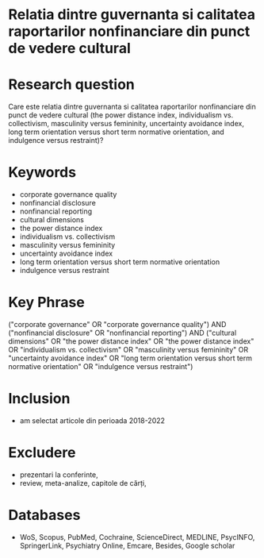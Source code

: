 # Relatia dintre guvernanta si calitatea raportarilor nonfinanciare din punct de vedere cultural

# Research question
Care este relatia dintre guvernanta si calitatea raportarilor nonfinanciare din punct de vedere cultural (the power distance index, individualism vs. collectivism, masculinity versus femininity, uncertainty avoidance index, long term orientation versus short term normative orientation, and indulgence versus restraint)?

# Keywords
* corporate governance quality
* nonfinancial disclosure
* nonfinancial reporting
* cultural dimensions
* the power distance index 
* individualism vs. collectivism
* masculinity versus femininity
* uncertainty avoidance index
* long term orientation versus short term normative orientation 
* indulgence versus restraint

# Key Phrase
("corporate governance" OR "corporate governance quality") AND ("nonfinancial disclosure" OR "nonfinancial reporting") AND  ("cultural dimensions" OR "the power distance index" OR "the power distance index" OR "individualism vs. collectivism" OR "masculinity versus femininity" OR "uncertainty avoidance index" OR "long term orientation versus short term normative orientation" OR "indulgence versus restraint")


# Inclusion
- am selectat articole din perioada 2018-2022

# Excludere
- prezentari la conferinte, 
- review, meta-analize, capitole de cărți, 

# Databases
- WoS, Scopus, PubMed, Cochraine, ScienceDirect, MEDLINE, PsycINFO, SpringerLink, Psychiatry Online, Emcare, Besides, Google scholar